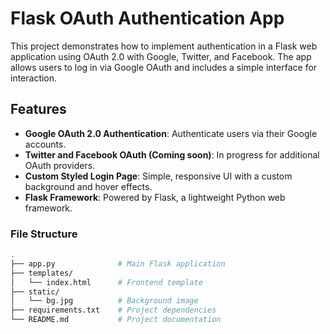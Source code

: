 # Flask OAuth Authentication App

This project demonstrates how to implement authentication in a Flask web application using OAuth 2.0 with Google, Twitter, and Facebook. The app allows users to log in via Google OAuth and includes a simple interface for interaction.

## Features

- **Google OAuth 2.0 Authentication**: Authenticate users via their Google accounts.
- **Twitter and Facebook OAuth (Coming soon)**: In progress for additional OAuth providers.
- **Custom Styled Login Page**: Simple, responsive UI with a custom background and hover effects.
- **Flask Framework**: Powered by Flask, a lightweight Python web framework.


### File Structure

```bash
.
├── app.py              # Main Flask application
├── templates/
│   └── index.html      # Frontend template
├── static/
│   └── bg.jpg          # Background image
├── requirements.txt    # Project dependencies
└── README.md           # Project documentation
